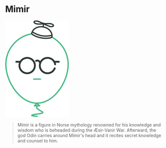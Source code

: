 # Mimir

![mimir image](docs/assets/logo.svg)

> Mímir is a figure in Norse mythology renowned for his knowledge and wisdom who is beheaded during the Æsir-Vanir War. Afterward, the god Odin carries around Mímir's head and it recites secret knowledge and counsel to him.